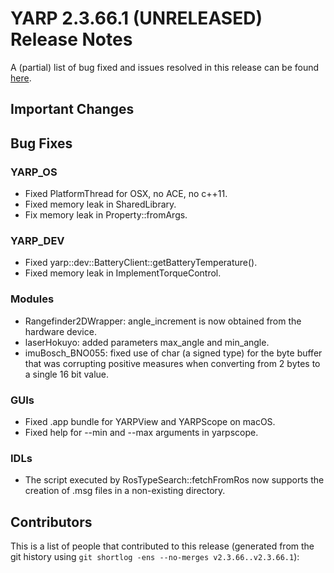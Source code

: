 YARP 2.3.66.1 (UNRELEASED) Release Notes
========================================


A (partial) list of bug fixed and issues resolved in this release can be found
[here](https://github.com/robotology/yarp/issues?q=label%3A%22Fixed+in%3A+YARP+2.3.66.1%22).


Important Changes
-----------------


Bug Fixes
---------

### YARP_OS

* Fixed PlatformThread for OSX, no ACE, no c++11.
* Fixed memory leak in SharedLibrary.
* Fix memory leak in Property::fromArgs.


### YARP_DEV

* Fixed yarp::dev::BatteryClient::getBatteryTemperature().
* Fixed memory leak in ImplementTorqueControl.


### Modules

* Rangefinder2DWrapper: angle_increment is now obtained from the hardware
  device.
* laserHokuyo: added parameters max_angle and min_angle.
* imuBosch_BNO055: fixed use of char (a signed type) for the byte buffer that
  was corrupting positive measures when converting from 2 bytes to a single 16
  bit value.

### GUIs

* Fixed .app bundle for YARPView and YARPScope on macOS.
* Fixed help for --min and --max arguments in yarpscope.


### IDLs

* The script executed by RosTypeSearch::fetchFromRos now supports the creation
  of .msg files in a non-existing directory.


Contributors
------------

This is a list of people that contributed to this release (generated from the
git history using `git shortlog -ens --no-merges v2.3.66..v2.3.66.1`):

```
```

